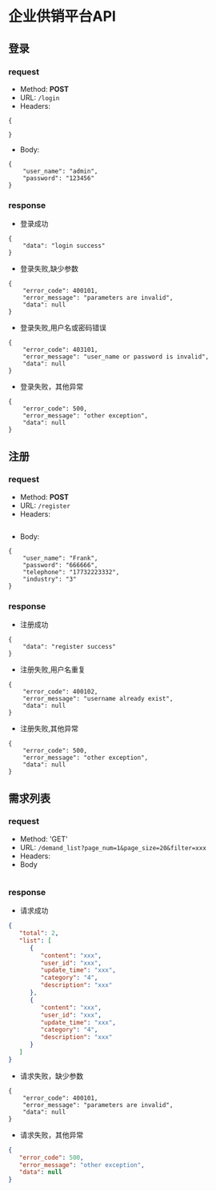 # 企业供销平台API

## 登录

### request

- Method: **POST**
- URL: ```/login```
- Headers: 
```
{
    
}
```
- Body:
```
{
    "user_name": "admin",
    "password": "123456"
}
```

### response

- 登录成功
```
{
    "data": "login success"
}
```

- 登录失败,缺少参数
```
{
    "error_code": 400101,
    "error_message": "parameters are invalid",
    "data": null
}
```

- 登录失败,用户名或密码错误
```
{
    "error_code": 403101,
    "error_message": "user_name or password is invalid",
    "data": null
}
```

- 登录失败，其他异常
```
{
    "error_code": 500,
    "error_message": "other exception",
    "data": null
}
```

## 注册

### request

- Method: **POST**
- URL: ```/register```
- Headers:
```

```
- Body:
```
{
    "user_name": "Frank",
    "password": "666666",
    "telephone": "17732223332",
    "industry": "3"
}
```

### response

- 注册成功
```
{
    "data": "register success"
}
```

- 注册失败,用户名重复
```
{
    "error_code": 400102,
    "error_message": "username already exist",
    "data": null
}
```
- 注册失败,其他异常
```
{
    "error_code": 500,
    "error_message": "other exception",
    "data": null
}
```

## 需求列表

### request

- Method: 'GET'
- URL: ```/demand_list?page_num=1&page_size=20&filter=xxx```
- Headers: 
- Body
```json

```

### response

- 请求成功
```json
{
   "total": 2,
   "list": [
      {
         "content": "xxx",
         "user_id": "xxx",
         "update_time": "xxx",
         "category": "4",
         "description": "xxx"
      },
      {
         "content": "xxx",
         "user_id": "xxx",
         "update_time": "xxx",
         "category": "4",
         "description": "xxx"
      }
   ]
}
```

- 请求失败，缺少参数
```
{
    "error_code": 400101,
    "error_message": "parameters are invalid",
    "data": null
}
```

- 请求失败，其他异常
```json
{
   "error_code": 500,
   "error_message": "other exception",
   "data": null
}
```